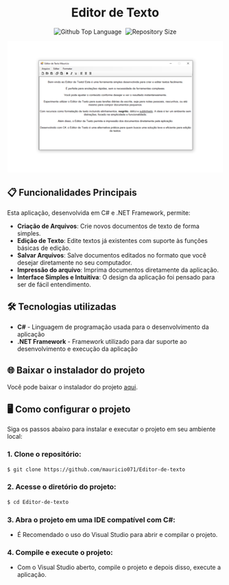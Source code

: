 <div align="center"> <h1>Editor de Texto</h1> </div>
 
<p align="center">
  <img alt="Github Top Language" src="https://img.shields.io/github/languages/top/mauricio071/Editor-de-texto?color=00bfa6">
  <img width="1" />
  <img alt="Repository Size" src="https://img.shields.io/github/repo-size/mauricio071/Editor-de-texto?color=00bfa6">
</p>

![Preview-Screens](https://github.com/mauricio071/Editor-de-texto/blob/master/readme-img.png)

## 📋 Funcionalidades Principais
Esta aplicação, desenvolvida em C# e .NET Framework, permite:

- **Criação de Arquivos**: Crie novos documentos de texto de forma simples.
- **Edição de Texto**: Edite textos já existentes com suporte às funções básicas de edição.
- **Salvar Arquivos**: Salve documentos editados no formato que você desejar diretamente no seu computador.
- **Impressão do arquivo**: Imprima documentos diretamente da aplicação.
- **Interface Simples e Intuitiva**: O design da aplicação foi pensado para ser de fácil entendimento.

## 🛠 Tecnologias utilizadas

- **C#** - Linguagem de programação usada para o desenvolvimento da aplicação
- **.NET Framework** - Framework utilizado para dar suporte ao desenvolvimento e execução da aplicação

## 🌐 Baixar o instalador do projeto
Você pode baixar o instalador do projeto [aqui](https://github.com/mauricio071/Editor-de-texto/raw/master/instalador/Instalador_editor_de_texto/Instalador_editor_de_texto.rar).

## 🖥️ Como configurar o projeto
Siga os passos abaixo para instalar e executar o projeto em seu ambiente local:

### 1. Clone o repositório:

```bash
$ git clone https://github.com/mauricio071/Editor-de-texto
```

### 2. Acesse o diretório do projeto:

```bash
$ cd Editor-de-texto
```

### 3. Abra o projeto em uma IDE compatível com C#:

- É Recomendado o uso do Visual Studio para abrir e compilar o projeto.

### 4. Compile e execute o projeto:

- Com o Visual Studio aberto, compile o projeto e depois disso, execute a aplicação.
